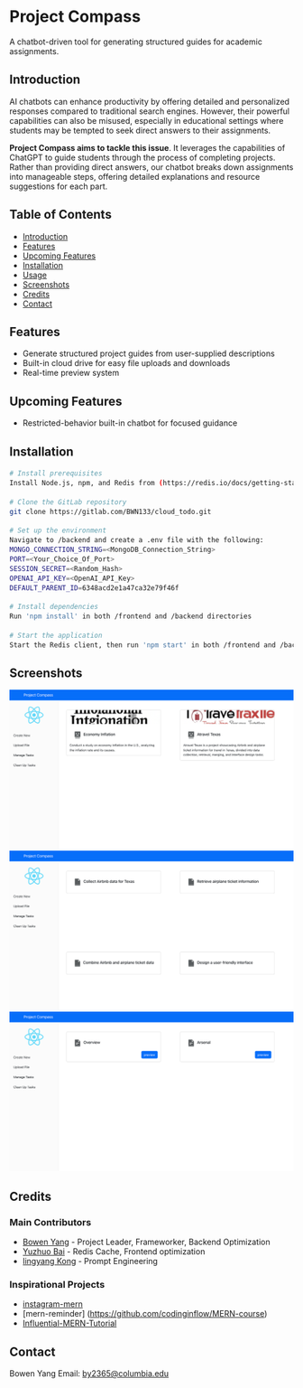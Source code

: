 # Project Compass

A chatbot-driven tool for generating structured guides for academic assignments.

## Introduction

AI chatbots can enhance productivity by offering detailed and personalized responses compared to traditional search engines. However, their powerful capabilities can also be misused, especially in educational settings where students may be tempted to seek direct answers to their assignments.

**Project Compass aims to tackle this issue**. It leverages the capabilities of ChatGPT to guide students through the process of completing projects. Rather than providing direct answers, our chatbot breaks down assignments into manageable steps, offering detailed explanations and resource suggestions for each part.

## Table of Contents

- [Introduction](#introduction)
- [Features](#features)
- [Upcoming Features](#upcoming-features)
- [Installation](#installation)
- [Usage](#usage)
- [Screenshots](#screenshots)
- [Credits](#credits)
- [Contact](#contact)

## Features

- Generate structured project guides from user-supplied descriptions
- Built-in cloud drive for easy file uploads and downloads
- Real-time preview system

## Upcoming Features

- Restricted-behavior built-in chatbot for focused guidance

## Installation

```bash
# Install prerequisites
Install Node.js, npm, and Redis from (https://redis.io/docs/getting-started/installation/install-redis-on-mac-os/)

# Clone the GitLab repository
git clone https://gitlab.com/BWN133/cloud_todo.git

# Set up the environment
Navigate to /backend and create a .env file with the following:
MONGO_CONNECTION_STRING=<MongoDB_Connection_String>
PORT=<Your_Choice_Of_Port>
SESSION_SECRET=<Random_Hash>
OPENAI_API_KEY=<OpenAI_API_Key>
DEFAULT_PARENT_ID=6348acd2e1a47ca32e79f46f

# Install dependencies
Run 'npm install' in both /frontend and /backend directories

# Start the application
Start the Redis client, then run 'npm start' in both /frontend and /backend directories.
```
## Screenshots
![Home Page](./ss/mainPage.png)
![Step Page](./ss/second.png)
![File Page](./ss/overView.png)


## Credits

### Main Contributors

- [Bowen Yang](www.linkedin.com/in/bowen-yang133) - Project Leader, Frameworker, Backend Optimization
- [Yuzhuo Bai](https://www.linkedin.com/in/yuzhuo-bai-0740491ab/) - Redis Cache, Frontend optimization
- [lingyang Kong](https://www.linkedin.com/in/lingyang-kong-52326b1b0/) - Prompt Engineering


### Inspirational Projects

- [instagram-mern](https://github.com/jigar-sable/instagram-mern)
- [mern-reminder] (https://github.com/codinginflow/MERN-course)
- [Influential-MERN-Tutorial](https://www.youtube.com/watch?v=FcxjCPeicvU&t=11513s)


## Contact
Bowen Yang
Email: by2365@columbia.edu